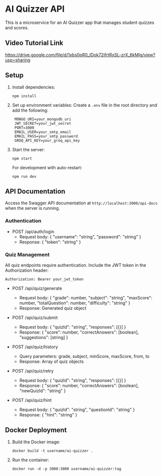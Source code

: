# AI Quizzer API

This is a microservice for an AI Quizzer app that manages student quizzes and scores.

## Video Tutorial Link

https://drive.google.com/file/d/1xbs0pR0_IDok72ifrtRxSL-zrX_6kMlg/view?usp=sharing

## Setup

1. Install dependencies:
   ```
   npm install
   ```

2. Set up environment variables:
   Create a `.env` file in the root directory and add the following:
   ```
    MONGO_URI=your_mongodb_uri
    JWT_SECRET=your_jwt_secret
    PORT=3000
    EMAIL_USER=your_smtp_email
    EMAIL_PASS=your_smtp_password
    GROQ_API_KEY=your_groq_api_key
   ```

3. Start the server:
   ```
   npm start
   ```

   For development with auto-restart:
   ```
   npm run dev
   ```

## API Documentation

Access the Swagger API documentation at `http://localhost:3000/api-docs` when the server is running.

### Authentication

- POST /api/auth/login
  - Request body: { "username": "string", "password": "string" }
  - Response: { "token": "string" }

### Quiz Management

All quiz endpoints require authentication. Include the JWT token in the Authorization header:
```
Authorization: Bearer your_jwt_token
```

- POST /api/quiz/generate
  - Request body: { "grade": number, "subject": "string", "maxScore": number, "totalQuestion": number, "difficulty": "string" }
  - Response: Generated quiz object

- POST /api/quiz/submit
  - Request body: { "quizId": "string", "responses": [{}] }
  - Response: { "score": number, "correctAnswers": [boolean], "suggestions": [string] }

- POST /api/quiz/history
  - Query parameters: grade, subject, minScore, maxScore, from, to
  - Response: Array of quiz objects

- POST /api/quiz/retry
  - Request body: { "quizId": "string", "responses": [{}] }
  - Response: { "score": number, "correctAnswers": [boolean], "newQuizId": "string" }

- POST /api/quiz/hint
  - Request body: { "quizId": "string", "questionId": "string" }
  - Response: { "hint": "string" }

## Docker Deployment

1. Build the Docker image:
   ```
   docker build -t username/ai-quizzer .
   ```

2. Run the container:
   ```
   docker run -d -p 3000:3000 username/ai-quizzer:tag
   ```
